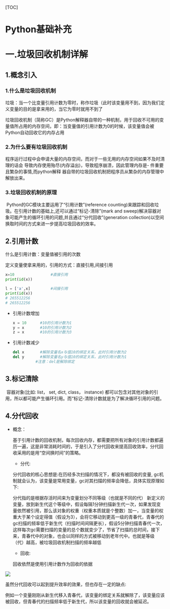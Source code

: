 [TOC]

# Python基础补充

# 一.垃圾回收机制详解

## 1.概念引入

### 1.什么是垃圾回收机制

​	垃圾：当一个比变量引用计数为零时，称作垃圾（此时该变量用不到，因为我们定义变量的目的是拿来用的，当它为零时就用不到了

​	垃圾回收机制（简称GC）是Python解释器自带的一种机制，用于回收不可用的变量值所占用的内存空间，即：当变量值的引用计数为0的时候，该变量值会被Python自动回收它的内存占用

### 2.为什么要有垃圾回收机制

​	程序运行过程中会申请大量的内存空间，而对于一些无用的内存空间如果不及时清理的话会 导致内存使用殆尽(内存溢出)，导致程序崩溃，因此管理内存是- 件重要且繁杂的事情,而python解释 器自带的垃圾回收机制把程序员从繁杂的内存管理中解放出来。

### 3.垃圾回收机制的原理

​	Python的GC模块主要运用了“引用计数”(reference counting)来跟踪和回收垃圾。在引用计数的基础上,还可以通过“标记-清除”(mark and sweep)解决容器对象可能产生的循环引用的问题,并且通过“分代回收”(generation collection)以空间换取时间的方式来进一步提高垃圾回收的效率。



## 2.引用计数

 什么是引用计数：变量值被引用的次数

定义变量使拿来用的，引用的方式：直接引用,间接引用

```python
x=10                #直接引用
print(id(x))

l = ['a',x]         #间接引用
print(id(x))
# 265512256
# 265512256
```

- 引用计数增加

  ```python
  x = 10      #10的引用计数为1
  y = x       #10的引用计数为2
  z = x       #10的引用计数为3
  ```

- 引用计数减少

  ```Python
  del x       #解除变量名x与值10的绑定关系，此时引用计数为2
  del y       #解除变量名y与值10的绑定关系，此时引用计数为1
  			#注意：del是解除绑定
  ```



## 3.标记清除

​	容器对象(比如: list， set, dict, class， instance) 都可以包含对其他对象的引用，所以都可能产生循环引用。而“标记-清除计数就是为了解决循环引用的问题。



## 4.分代回收

* 概念：

  基于引用计数的回收机制，每次回收内存，都需要把所有对象的引用计数都遍历一遍，这是非常消耗时间的，于是引入了分代回收来提高回收效率，分代回收采用的是用“空间换时间”的策略。

  * 分代:

  分代回收的核心思想是:在历经多次扫描的情况下，都没有被回收的变量, gc机制就会认为，该变量是常用变量，gc对其扫描的频率会降低，具体实现原理如下:

  分代指的是根据存活时间来为变量划分不同等级（也就是不同的代）
  新定义的变量，放到新生代这个等级中，假设每隔1分钟扫描新生代一次，如果发现变量依然被引用，那么该对象的权重（权重本质就是个整数）加一，当变量的权重大于某个设定得值（假设为3），会将它移动到更高一级的青春代，青春代的gc扫描的频率低于新生代（扫描时间间隔更长），假设5分钟扫描青春代一次，这样每次gc需要扫描的变量的总个数就变少了，节省了扫描的总时间，接下来，青春代中的对象，也会以同样的方式被移动到老年代中。也就是等级（代）越高，被垃圾回收机制扫描的频率越低

  * 回收:

  回收依然是使用引用计数作为回收的依据

![](https://img2020.cnblogs.com/blog/1739645/202003/1739645-20200305111128826-439545327.png)

虽然分代回收可以起到提升效率的效果，但也存在一定的缺点:

例如一个变量刚刚从新生代移入青春代，该变量的绑定关系就解除了，该变量应该被回收，但青春代的扫描频率低于新生代，所以该变量的回收就会被延迟。